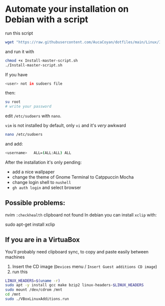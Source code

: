 # Automate your installation on Debian with a script

run this script

```bash
wget "https://raw.githubusercontent.com/AucaCoyan/dotfiles/main/Linux/Install-master-script.sh" --output-document=Install-master-script.sh
```

and run it with

```bash
chmod +x Install-master-script.sh
./Install-master-script.sh
```

If you have

```bash
<user> not in sudoers file
```

then:

```bash
su root
# write your password
```

edit `/etc/sudoers` with `nano`.

`vim` is not installed by default, only `vi` and it's _very_ awkward

```bash
nano /etc/sudoers
```

and add:

```bash
<username>   ALL=(ALL:ALL) ALL
```

After the installation it's only pending:

- add a nice wallpaper
- change the theme of Gnome Terminal to Catppuccin Mocha
- change login shell to `nushell`
- `gh auth login` and select browser

## Possible problems:

nvim `:checkhealth` clipboard not found
In debian you can install `xclip` with:

sudo apt-get install xclip

## If you are in a VirtuaBox

You'll probably need clipboard sync, to copy and paste easily between machines

1. Insert the CD image (`Devices` menu / `Insert Guest additions CD image`)
2. run this

```bash
LINUX_HEADERS=$(uname -r)
sudo apt -y install gcc make bzip2 linux-headers-$LINUX_HEADERS
sudo mount /dev/cdrom /mnt
cd /mnt
sudo ./VBoxLinuxAdditions.run
```
